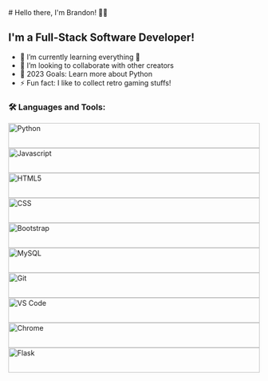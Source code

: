 <div>
  # Hello there, I'm Brandon! 👋🏻  

  ## I'm a Full-Stack Software Developer!
  
  - 🌱 I’m currently learning everything 🤣
  - 👯 I’m looking to collaborate with other creators
  - 🥅 2023 Goals: Learn more about Python
  - ⚡ Fun fact: I like to collect retro gaming stuffs!
  
  ### 🛠️ Languages and Tools:
  <div style="display-flex justify-content-around align-items-center">
    <img align="left" alt="Python" height="50px" width="100%" style="padding-right:10px" src="https://cdn.jsdelivr.net/gh/devicons/devicon/icons/python/python-original.svg"/>
    <img align="left" alt="Javascript" height="50px" width="100%" style="padding-right:10px" src="https://cdn.jsdelivr.net/gh/devicons/devicon/icons/javascript/javascript-original.svg"/>
    <img align="left" alt="HTML5" height="50px" width="100%" style="padding-right:10px" src="https://cdn.jsdelivr.net/gh/devicons/devicon/icons/html5/html5-original-wordmark.svg"/>
    <img align="left" alt="CSS" height="50px" width="100%" style="padding-right:10px" src="https://cdn.jsdelivr.net/gh/devicons/devicon/icons/css3/css3-original.svg"/>
    <img align="left" alt="Bootstrap" height="50px" width="100%" style="padding-right:10px" src="https://cdn.jsdelivr.net/gh/devicons/devicon/icons/bootstrap/bootstrap-original.svg"/>
    <img align="left" alt="MySQL" height="50px" width="100%" style="padding-right:10px" src="https://cdn.jsdelivr.net/gh/devicons/devicon/icons/mysql/mysql-original.svg"/>
    <img align="left" alt="Git" height="50px" width="100%" style="padding-right:10px" src="https://cdn.jsdelivr.net/gh/devicons/devicon/icons/git/git-original.svg"/>
    <img align="left" alt="VS Code" height="50px" width="100%" style="padding-right:10px" src="https://cdn.jsdelivr.net/gh/devicons/devicon/icons/vscode/vscode-original.svg"/>
    <img align="left" alt="Chrome" height="50px" width="100%" style="padding-right:10px" src="https://cdn.jsdelivr.net/gh/devicons/devicon/icons/chrome/chrome-original.svg"/>
    <img align="left" alt="Flask" height="50px" width="100%" style="padding-right:10px" src="https://cdn.jsdelivr.net/gh/devicons/devicon/icons/flask/flask-original.svg"/>
  </div>
</div>

